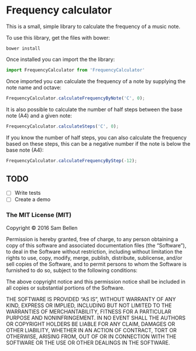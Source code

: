 # Frequency calculator

This is a small, simple library to calculate the frequency of a music note.

To use this library, get the files with bower:
```
bower install
```

Once installed you can import the the library:
```javascript
import FrequencyCalculator from 'FrequencyCalculator'
```

Once imported you can calculate the frequency of a note by supplying the note name and octave:
```javascript
FrequencyCalculator.calculateFrequencyByNote('C', 0);
```

It is also possible to calculate the number of half steps between the base note (A4) and a given note:
```javascript
FrequencyCalculator.calculateSteps('C', 0);
```

If you know the number of half steps, you can also calculate the frequency based on these steps, this can be a negative number if the note is below the base note (A4):
```javascript
FrequencyCalculator.calculateFrequencyByStep(-12);
```

## TODO
- [ ] Write tests
- [ ] Create a demo

### The MIT License (MIT)
Copyright © 2016 Sam Bellen

Permission is hereby granted, free of charge, to any person
obtaining a copy of this software and associated documentation
files (the “Software”), to deal in the Software without
restriction, including without limitation the rights to use,
copy, modify, merge, publish, distribute, sublicense, and/or sell
copies of the Software, and to permit persons to whom the
Software is furnished to do so, subject to the following
conditions:

The above copyright notice and this permission notice shall be
included in all copies or substantial portions of the Software.

THE SOFTWARE IS PROVIDED “AS IS”, WITHOUT WARRANTY OF ANY KIND,
EXPRESS OR IMPLIED, INCLUDING BUT NOT LIMITED TO THE WARRANTIES
OF MERCHANTABILITY, FITNESS FOR A PARTICULAR PURPOSE AND
NONINFRINGEMENT. IN NO EVENT SHALL THE AUTHORS OR COPYRIGHT
HOLDERS BE LIABLE FOR ANY CLAIM, DAMAGES OR OTHER LIABILITY,
WHETHER IN AN ACTION OF CONTRACT, TORT OR OTHERWISE, ARISING
FROM, OUT OF OR IN CONNECTION WITH THE SOFTWARE OR THE USE OR
OTHER DEALINGS IN THE SOFTWARE.
